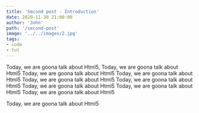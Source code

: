 ```yaml
---
title: 'Second post - Introduction'
date: 2020-11-30 21:00:00
author: 'John'
path: '/second-post'
image: '../../images/2.jpg'
tags:
- code
- tut
---
```


Today, we are goona talk about Html5,
Today, we are goona talk about Html5
Today, we are goona talk about Html5
Today, we are goona talk about Html5
Today, we are goona talk about Html5
Today, we are goona talk about Html5
Today, we are goona talk about Html5
Today, we are goona talk about Html5
Today, we are goona talk about Html5

Today, we are goona talk about Html5